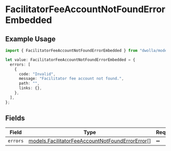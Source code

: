 # FacilitatorFeeAccountNotFoundErrorEmbedded

## Example Usage

```typescript
import { FacilitatorFeeAccountNotFoundErrorEmbedded } from "dwolla/models";

let value: FacilitatorFeeAccountNotFoundErrorEmbedded = {
  errors: [
    {
      code: "Invalid",
      message: "Facilitator fee account not found.",
      path: "",
      links: {},
    },
  ],
};
```

## Fields

| Field                                                                                                    | Type                                                                                                     | Required                                                                                                 | Description                                                                                              |
| -------------------------------------------------------------------------------------------------------- | -------------------------------------------------------------------------------------------------------- | -------------------------------------------------------------------------------------------------------- | -------------------------------------------------------------------------------------------------------- |
| `errors`                                                                                                 | [models.FacilitatorFeeAccountNotFoundErrorError](../models/facilitatorfeeaccountnotfounderrorerror.md)[] | :heavy_minus_sign:                                                                                       | N/A                                                                                                      |